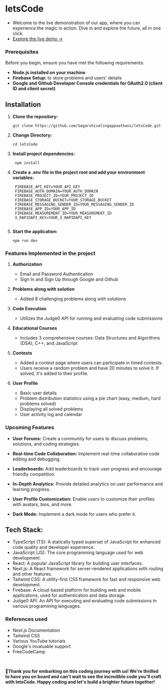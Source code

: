 # letsCode
- Welcome to the live demonstration of our app, where you can experience the magic in action. Dive in and explore the future, all in one click. 
- [Explore the live demo →](https://lets-code-pink.vercel.app/)

### Prerequisites
Before you begin, ensure you have met the following requirements:

- **Node.js installed on your machine**
- **Firebase Setup:** to store problems and users' details
- **Google and Github Developer Console credentials for OAuth2.0 (client ID and client secret)**


## Installation

1. **Clone the repository:**

   ```
   git clone https://github.com/Sagarshivalingappaathani/letsCode.git
   ```
2. **Change Directory:**

   ```
   cd letsCode
   ```
3. **Install project dependencies:**

   ```
    npm install
   ```
4. **Create a .env file in the project root and add your environment variables:**
   ```
    FIREBASE_API_KEY=YOUR_API_KEY
    FIREBASE_AUTH_DOMAIN=YOUR_AUTH_DOMAIN
    FIREBASE_PROJECT_ID=YOUR_PROJECT_ID
    FIREBASE_STORAGE_BUCKET=YOUR_STORAGE_BUCKET
    FIREBASE_MESSAGING_SENDER_ID=YOUR_MESSAGING_SENDER_ID
    FIREBASE_APP_ID=YOUR_APP_ID
    FIREBASE_MEASUREMENT_ID=YOUR_MEASUREMENT_ID
    X_RAPIDAPI_KEY=YOUR_X_RAPIDAPI_KEY


5. **Start the application:**

   ```
   npm run dev
   ```
   
### Features Implemented in the project 

1. **Authorization**
   - Email and Password Authentication
   - Sign In and Sign Up through Google and Github

2. **Problems along with solution**
   - Added 8 challenging problems along with solutions

3. **Code Execution**
   - Utilizes the Judge0 API for running and evaluating code submissions

4. **Educational Courses**
   - Includes 3 comprehensive courses: Data Structures and Algorithms (DSA), C++, and JavaScript

5. **Contests**
   - Added a contest page where users can participate in timed contests.
   - Users receive a random problem and have 20 minutes to solve it. If solved, it's added to their profile.

6. **User Profile**
   - Basic user details
   - Problem distribution statistics using a pie chart (easy, medium, hard problems solved)
   - Displaying all solved problems
   - User activity log and calendar
  

### Upcoming Features

- **User Forums:** Create a community for users to discuss problems, solutions, and coding strategies.

- **Real-time Code Collaboration:** Implement real-time collaborative code editing and debugging.

- **Leaderboards:** Add leaderboards to track user progress and encourage friendly competition.

- **In-Depth Analytics:** Provide detailed analytics on user performance and learning progress.

- **User Profile Customization:** Enable users to customize their profiles with avatars, bios, and more.

- **Dark Mode:** Implement a dark mode for users who prefer it.


## Tech Stack:

- TypeScript (TS): A statically typed superset of JavaScript for enhanced code quality and developer experience.
- JavaScript (JS): The core programming language used for web development.
- React: A popular JavaScript library for building user interfaces.
- Next.js: A React framework for server-rendered applications with routing and other features.
- Tailwind CSS: A utility-first CSS framework for fast and responsive web development.
- Firebase: A cloud-based platform for building web and mobile applications, used for authentication and data storage.
- Judge0 API: An API for executing and evaluating code submissions in various programming languages.


### References used

- Next.js Documentation
- Tailwind CSS
- Various YouTube tutorials
- Google's invaluable support
- FreeCodeCamp

<br>

**🌟Thank you for embarking on this coding journey with us! We're thrilled to have you on board and can't wait to see the incredible code you'll craft with letsCode. Happy coding and let's build a brighter future together!**


